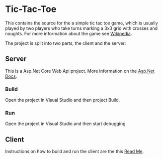 # Tic-Tac-Toe

This contains the source for the a simple tic tac toe game, which is usually played by two players who take turns marking a 3x3 grid with crosses and noughts. 
For more information about the game see [Wikipedia](https://en.wikipedia.org/wiki/Tic-tac-toe).

The project is split into two parts, the client and the server:

## Server

This is a Asp.Net Core Web Api project. More information on the [Asp.Net Docs](https://docs.microsoft.com/en-us/aspnet/core/web-api/?view=aspnetcore-2.2).

### Build

Open the project in Visual Studio and then project Build.


### Run 

Open the project in Visual Studio and then  start debugging

## Client

Instructions on how to build and run the client are the this [Read Me](https://github.com/stewartm83/tic-tac-toe/tree/master/client/tictactoe-client).

